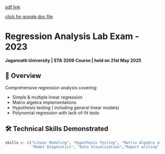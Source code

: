 [pdf link](https://drive.google.com/file/d/1fb2vdK0WPuGSIljBeJflm4H1aZE5-0Et/view?usp=drive_link) 

[click for google doc file](https://docs.google.com/document/d/1AHxXOrNqd6rhxaB2ppT6hFd_tieRUFSUMVLb_W-Pxko/edit?usp=sharing)

# Regression Analysis Lab Exam - 2023

**Jagannath University | STA 3206 Course | held on 21st May 2025**

## 📌 Overview
Comprehensive regression analysis covering:
- Simple & multiple linear regression  
- Matrix algebra implementations  
- Hypothesis testing ( including general linear models)  
- Polynomial regression with lack-of-fit tests  

## 🛠️ Technical Skills Demonstrated
```r
skills <- c("Linear Modeling", "Hypothesis Testing", "Matrix Algebra in R", 
            "Model Diagnostics", "Data Visualization","Report writing")
